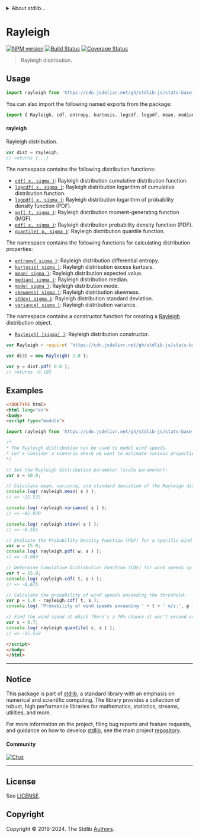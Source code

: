 <!--

@license Apache-2.0

Copyright (c) 2018 The Stdlib Authors.

Licensed under the Apache License, Version 2.0 (the "License");
you may not use this file except in compliance with the License.
You may obtain a copy of the License at

   http://www.apache.org/licenses/LICENSE-2.0

Unless required by applicable law or agreed to in writing, software
distributed under the License is distributed on an "AS IS" BASIS,
WITHOUT WARRANTIES OR CONDITIONS OF ANY KIND, either express or implied.
See the License for the specific language governing permissions and
limitations under the License.

-->


<details>
  <summary>
    About stdlib...
  </summary>
  <p>We believe in a future in which the web is a preferred environment for numerical computation. To help realize this future, we've built stdlib. stdlib is a standard library, with an emphasis on numerical and scientific computation, written in JavaScript (and C) for execution in browsers and in Node.js.</p>
  <p>The library is fully decomposable, being architected in such a way that you can swap out and mix and match APIs and functionality to cater to your exact preferences and use cases.</p>
  <p>When you use stdlib, you can be absolutely certain that you are using the most thorough, rigorous, well-written, studied, documented, tested, measured, and high-quality code out there.</p>
  <p>To join us in bringing numerical computing to the web, get started by checking us out on <a href="https://github.com/stdlib-js/stdlib">GitHub</a>, and please consider <a href="https://opencollective.com/stdlib">financially supporting stdlib</a>. We greatly appreciate your continued support!</p>
</details>

# Rayleigh

[![NPM version][npm-image]][npm-url] [![Build Status][test-image]][test-url] [![Coverage Status][coverage-image]][coverage-url] <!-- [![dependencies][dependencies-image]][dependencies-url] -->

> Rayleigh distribution.



<section class="usage">

## Usage

```javascript
import rayleigh from 'https://cdn.jsdelivr.net/gh/stdlib-js/stats-base-dists-rayleigh@v0.2.2-esm/index.mjs';
```

You can also import the following named exports from the package:

```javascript
import { Rayleigh, cdf, entropy, kurtosis, logcdf, logpdf, mean, median, mgf, mode, pdf, quantile, skewness, stdev, variance } from 'https://cdn.jsdelivr.net/gh/stdlib-js/stats-base-dists-rayleigh@v0.2.2-esm/index.mjs';
```

#### rayleigh

Rayleigh distribution.

```javascript
var dist = rayleigh;
// returns {...}
```

The namespace contains the following distribution functions:

<!-- <toc pattern="*+(cdf|pdf|mgf|quantile)*"> -->

<div class="namespace-toc">

-   <span class="signature">[`cdf( x, sigma )`][@stdlib/stats/base/dists/rayleigh/cdf]</span><span class="delimiter">: </span><span class="description">Rayleigh distribution cumulative distribution function.</span>
-   <span class="signature">[`logcdf( x, sigma )`][@stdlib/stats/base/dists/rayleigh/logcdf]</span><span class="delimiter">: </span><span class="description">Rayleigh distribution logarithm of cumulative distribution function.</span>
-   <span class="signature">[`logpdf( x, sigma )`][@stdlib/stats/base/dists/rayleigh/logpdf]</span><span class="delimiter">: </span><span class="description">Rayleigh distribution logarithm of probability density function (PDF).</span>
-   <span class="signature">[`mgf( t, sigma )`][@stdlib/stats/base/dists/rayleigh/mgf]</span><span class="delimiter">: </span><span class="description">Rayleigh distribution moment-generating function (MGF).</span>
-   <span class="signature">[`pdf( x, sigma )`][@stdlib/stats/base/dists/rayleigh/pdf]</span><span class="delimiter">: </span><span class="description">Rayleigh distribution probability density function (PDF).</span>
-   <span class="signature">[`quantile( p, sigma )`][@stdlib/stats/base/dists/rayleigh/quantile]</span><span class="delimiter">: </span><span class="description">Rayleigh distribution quantile function.</span>

</div>

<!-- </toc> -->

The namespace contains the following functions for calculating distribution properties:

<!-- <toc pattern="*+(entropy|kurtosis|mean|median|mode|skewness|stdev|variance)*"> -->

<div class="namespace-toc">

-   <span class="signature">[`entropy( sigma )`][@stdlib/stats/base/dists/rayleigh/entropy]</span><span class="delimiter">: </span><span class="description">Rayleigh distribution differential entropy.</span>
-   <span class="signature">[`kurtosis( sigma )`][@stdlib/stats/base/dists/rayleigh/kurtosis]</span><span class="delimiter">: </span><span class="description">Rayleigh distribution excess kurtosis.</span>
-   <span class="signature">[`mean( sigma )`][@stdlib/stats/base/dists/rayleigh/mean]</span><span class="delimiter">: </span><span class="description">Rayleigh distribution expected value.</span>
-   <span class="signature">[`median( sigma )`][@stdlib/stats/base/dists/rayleigh/median]</span><span class="delimiter">: </span><span class="description">Rayleigh distribution median.</span>
-   <span class="signature">[`mode( sigma )`][@stdlib/stats/base/dists/rayleigh/mode]</span><span class="delimiter">: </span><span class="description">Rayleigh distribution mode.</span>
-   <span class="signature">[`skewness( sigma )`][@stdlib/stats/base/dists/rayleigh/skewness]</span><span class="delimiter">: </span><span class="description">Rayleigh distribution skewness.</span>
-   <span class="signature">[`stdev( sigma )`][@stdlib/stats/base/dists/rayleigh/stdev]</span><span class="delimiter">: </span><span class="description">Rayleigh distribution standard deviation.</span>
-   <span class="signature">[`variance( sigma )`][@stdlib/stats/base/dists/rayleigh/variance]</span><span class="delimiter">: </span><span class="description">Rayleigh distribution variance.</span>

</div>

<!-- </toc> -->

The namespace contains a constructor function for creating a [Rayleigh][rayleigh-distribution] distribution object.

<!-- <toc pattern="*ctor*"> -->

<div class="namespace-toc">

-   <span class="signature">[`Rayleigh( [sigma] )`][@stdlib/stats/base/dists/rayleigh/ctor]</span><span class="delimiter">: </span><span class="description">Rayleigh distribution constructor.</span>

</div>

<!-- </toc> -->

```javascript
var Rayleigh = require( 'https://cdn.jsdelivr.net/gh/stdlib-js/stats-base-dists-rayleigh' ).Rayleigh;

var dist = new Rayleigh( 2.0 );

var y = dist.pdf( 0.8 );
// returns ~0.185
```

</section>

<!-- /.usage -->

<section class="examples">

## Examples

<!-- TODO: better examples -->

<!-- eslint no-undef: "error" -->

```html
<!DOCTYPE html>
<html lang="en">
<body>
<script type="module">

import rayleigh from 'https://cdn.jsdelivr.net/gh/stdlib-js/stats-base-dists-rayleigh@v0.2.2-esm/index.mjs';

/*
* The Rayleigh distribution can be used to model wind speeds.
* Let's consider a scenario where we want to estimate various properties related to wind speeds.
*/

// Set the Rayleigh distribution parameter (scale parameter):
var s = 10.0;

// Calculate mean, variance, and standard deviation of the Rayleigh distribution:
console.log( rayleigh.mean( s ) );
// => ~12.533

console.log( rayleigh.variance( s ) );
// => ~42.920

console.log( rayleigh.stdev( s ) );
// => ~6.551

// Evaluate the Probability Density Function (PDF) for a specific wind speed:
var w = 15.0;
console.log( rayleigh.pdf( w, s ) );
// => ~0.049

// Determine Cumulative Distribution Function (CDF) for wind speeds up to a certain value:
var t = 15.0;
console.log( rayleigh.cdf( t, s ) );
// => ~0.675

// Calculate the probability of wind speeds exceeding the threshold:
var p = 1.0 - rayleigh.cdf( t, s );
console.log( 'Probability of wind speeds exceeding ' + t + ' m/s:', p );

// Find the wind speed at which there's a 70% chance it won't exceed using the Quantile function:
var c = 0.7;
console.log( rayleigh.quantile( c, s ) );
// => ~15.518

</script>
</body>
</html>
```

</section>

<!-- /.examples -->

<!-- Section for related `stdlib` packages. Do not manually edit this section, as it is automatically populated. -->

<section class="related">

</section>

<!-- /.related -->

<!-- Section for all links. Make sure to keep an empty line after the `section` element and another before the `/section` close. -->


<section class="main-repo" >

* * *

## Notice

This package is part of [stdlib][stdlib], a standard library with an emphasis on numerical and scientific computing. The library provides a collection of robust, high performance libraries for mathematics, statistics, streams, utilities, and more.

For more information on the project, filing bug reports and feature requests, and guidance on how to develop [stdlib][stdlib], see the main project [repository][stdlib].

#### Community

[![Chat][chat-image]][chat-url]

---

## License

See [LICENSE][stdlib-license].


## Copyright

Copyright &copy; 2016-2024. The Stdlib [Authors][stdlib-authors].

</section>

<!-- /.stdlib -->

<!-- Section for all links. Make sure to keep an empty line after the `section` element and another before the `/section` close. -->

<section class="links">

[npm-image]: http://img.shields.io/npm/v/@stdlib/stats-base-dists-rayleigh.svg
[npm-url]: https://npmjs.org/package/@stdlib/stats-base-dists-rayleigh

[test-image]: https://github.com/stdlib-js/stats-base-dists-rayleigh/actions/workflows/test.yml/badge.svg?branch=v0.2.2
[test-url]: https://github.com/stdlib-js/stats-base-dists-rayleigh/actions/workflows/test.yml?query=branch:v0.2.2

[coverage-image]: https://img.shields.io/codecov/c/github/stdlib-js/stats-base-dists-rayleigh/main.svg
[coverage-url]: https://codecov.io/github/stdlib-js/stats-base-dists-rayleigh?branch=main

<!--

[dependencies-image]: https://img.shields.io/david/stdlib-js/stats-base-dists-rayleigh.svg
[dependencies-url]: https://david-dm.org/stdlib-js/stats-base-dists-rayleigh/main

-->

[chat-image]: https://img.shields.io/gitter/room/stdlib-js/stdlib.svg
[chat-url]: https://app.gitter.im/#/room/#stdlib-js_stdlib:gitter.im

[stdlib]: https://github.com/stdlib-js/stdlib

[stdlib-authors]: https://github.com/stdlib-js/stdlib/graphs/contributors

[umd]: https://github.com/umdjs/umd
[es-module]: https://developer.mozilla.org/en-US/docs/Web/JavaScript/Guide/Modules

[deno-url]: https://github.com/stdlib-js/stats-base-dists-rayleigh/tree/deno
[deno-readme]: https://github.com/stdlib-js/stats-base-dists-rayleigh/blob/deno/README.md
[umd-url]: https://github.com/stdlib-js/stats-base-dists-rayleigh/tree/umd
[umd-readme]: https://github.com/stdlib-js/stats-base-dists-rayleigh/blob/umd/README.md
[esm-url]: https://github.com/stdlib-js/stats-base-dists-rayleigh/tree/esm
[esm-readme]: https://github.com/stdlib-js/stats-base-dists-rayleigh/blob/esm/README.md
[branches-url]: https://github.com/stdlib-js/stats-base-dists-rayleigh/blob/main/branches.md

[stdlib-license]: https://raw.githubusercontent.com/stdlib-js/stats-base-dists-rayleigh/main/LICENSE

[rayleigh-distribution]: https://en.wikipedia.org/wiki/Rayleigh_distribution

<!-- <toc-links> -->

[@stdlib/stats/base/dists/rayleigh/ctor]: https://github.com/stdlib-js/stats-base-dists-rayleigh-ctor/tree/esm

[@stdlib/stats/base/dists/rayleigh/entropy]: https://github.com/stdlib-js/stats-base-dists-rayleigh-entropy/tree/esm

[@stdlib/stats/base/dists/rayleigh/kurtosis]: https://github.com/stdlib-js/stats-base-dists-rayleigh-kurtosis/tree/esm

[@stdlib/stats/base/dists/rayleigh/mean]: https://github.com/stdlib-js/stats-base-dists-rayleigh-mean/tree/esm

[@stdlib/stats/base/dists/rayleigh/median]: https://github.com/stdlib-js/stats-base-dists-rayleigh-median/tree/esm

[@stdlib/stats/base/dists/rayleigh/mode]: https://github.com/stdlib-js/stats-base-dists-rayleigh-mode/tree/esm

[@stdlib/stats/base/dists/rayleigh/skewness]: https://github.com/stdlib-js/stats-base-dists-rayleigh-skewness/tree/esm

[@stdlib/stats/base/dists/rayleigh/stdev]: https://github.com/stdlib-js/stats-base-dists-rayleigh-stdev/tree/esm

[@stdlib/stats/base/dists/rayleigh/variance]: https://github.com/stdlib-js/stats-base-dists-rayleigh-variance/tree/esm

[@stdlib/stats/base/dists/rayleigh/cdf]: https://github.com/stdlib-js/stats-base-dists-rayleigh-cdf/tree/esm

[@stdlib/stats/base/dists/rayleigh/logcdf]: https://github.com/stdlib-js/stats-base-dists-rayleigh-logcdf/tree/esm

[@stdlib/stats/base/dists/rayleigh/logpdf]: https://github.com/stdlib-js/stats-base-dists-rayleigh-logpdf/tree/esm

[@stdlib/stats/base/dists/rayleigh/mgf]: https://github.com/stdlib-js/stats-base-dists-rayleigh-mgf/tree/esm

[@stdlib/stats/base/dists/rayleigh/pdf]: https://github.com/stdlib-js/stats-base-dists-rayleigh-pdf/tree/esm

[@stdlib/stats/base/dists/rayleigh/quantile]: https://github.com/stdlib-js/stats-base-dists-rayleigh-quantile/tree/esm

<!-- </toc-links> -->

</section>

<!-- /.links -->
